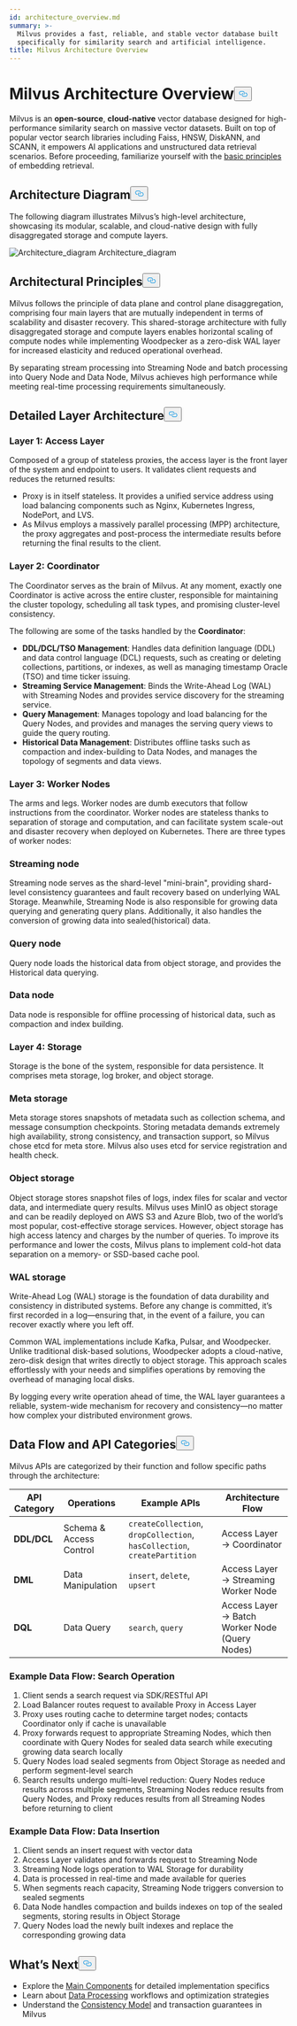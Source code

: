 ```yaml
---
id: architecture_overview.md
summary: >-
  Milvus provides a fast, reliable, and stable vector database built
  specifically for similarity search and artificial intelligence.
title: Milvus Architecture Overview
---
```

<h1 id="Milvus-Architecture-Overview" class="common-anchor-header">Milvus Architecture Overview<button data-href="#Milvus-Architecture-Overview" class="anchor-icon" translate="no">
      <svg translate="no"
        aria-hidden="true"
        focusable="false"
        height="20"
        version="1.1"
        viewBox="0 0 16 16"
        width="16"
      >
        <path
          fill="#0092E4"
          fill-rule="evenodd"
          d="M4 9h1v1H4c-1.5 0-3-1.69-3-3.5S2.55 3 4 3h4c1.45 0 3 1.69 3 3.5 0 1.41-.91 2.72-2 3.25V8.59c.58-.45 1-1.27 1-2.09C10 5.22 8.98 4 8 4H4c-.98 0-2 1.22-2 2.5S3 9 4 9zm9-3h-1v1h1c1 0 2 1.22 2 2.5S13.98 12 13 12H9c-.98 0-2-1.22-2-2.5 0-.83.42-1.64 1-2.09V6.25c-1.09.53-2 1.84-2 3.25C6 11.31 7.55 13 9 13h4c1.45 0 3-1.69 3-3.5S14.5 6 13 6z"
        ></path>
      </svg>
    </button></h1><p>Milvus is an <strong>open-source</strong>, <strong>cloud-native</strong> vector database designed for high-performance similarity search on massive vector datasets. Built on top of popular vector search libraries including Faiss, HNSW, DiskANN, and SCANN, it empowers AI applications and unstructured data retrieval scenarios. Before proceeding, familiarize yourself with the <a href="/docs/v2.6.x/glossary.md">basic principles</a> of embedding retrieval.</p>
<h2 id="Architecture-Diagram" class="common-anchor-header">Architecture Diagram<button data-href="#Architecture-Diagram" class="anchor-icon" translate="no">
      <svg translate="no"
        aria-hidden="true"
        focusable="false"
        height="20"
        version="1.1"
        viewBox="0 0 16 16"
        width="16"
      >
        <path
          fill="#0092E4"
          fill-rule="evenodd"
          d="M4 9h1v1H4c-1.5 0-3-1.69-3-3.5S2.55 3 4 3h4c1.45 0 3 1.69 3 3.5 0 1.41-.91 2.72-2 3.25V8.59c.58-.45 1-1.27 1-2.09C10 5.22 8.98 4 8 4H4c-.98 0-2 1.22-2 2.5S3 9 4 9zm9-3h-1v1h1c1 0 2 1.22 2 2.5S13.98 12 13 12H9c-.98 0-2-1.22-2-2.5 0-.83.42-1.64 1-2.09V6.25c-1.09.53-2 1.84-2 3.25C6 11.31 7.55 13 9 13h4c1.45 0 3-1.69 3-3.5S14.5 6 13 6z"
        ></path>
      </svg>
    </button></h2><p>The following diagram illustrates Milvus’s high-level architecture, showcasing its modular, scalable, and cloud-native design with fully disaggregated storage and compute layers.</p>
<p>
  <span class="img-wrapper">
    <img translate="no" src="/docs/v2.6.x/assets/milvus_architecture_2_6.png" alt="Architecture_diagram" class="doc-image" id="architecture_diagram" />
    <span>Architecture_diagram</span>
  </span>
</p>
<h2 id="Architectural-Principles" class="common-anchor-header">Architectural Principles<button data-href="#Architectural-Principles" class="anchor-icon" translate="no">
      <svg translate="no"
        aria-hidden="true"
        focusable="false"
        height="20"
        version="1.1"
        viewBox="0 0 16 16"
        width="16"
      >
        <path
          fill="#0092E4"
          fill-rule="evenodd"
          d="M4 9h1v1H4c-1.5 0-3-1.69-3-3.5S2.55 3 4 3h4c1.45 0 3 1.69 3 3.5 0 1.41-.91 2.72-2 3.25V8.59c.58-.45 1-1.27 1-2.09C10 5.22 8.98 4 8 4H4c-.98 0-2 1.22-2 2.5S3 9 4 9zm9-3h-1v1h1c1 0 2 1.22 2 2.5S13.98 12 13 12H9c-.98 0-2-1.22-2-2.5 0-.83.42-1.64 1-2.09V6.25c-1.09.53-2 1.84-2 3.25C6 11.31 7.55 13 9 13h4c1.45 0 3-1.69 3-3.5S14.5 6 13 6z"
        ></path>
      </svg>
    </button></h2><p>Milvus follows the principle of data plane and control plane disaggregation, comprising four main layers that are mutually independent in terms of scalability and disaster recovery. This shared-storage architecture with fully disaggregated storage and compute layers enables horizontal scaling of compute nodes while implementing Woodpecker as a zero-disk WAL layer for increased elasticity and reduced operational overhead.</p>
<p>By separating stream processing into Streaming Node and batch processing into Query Node and Data Node, Milvus achieves high performance while meeting real-time processing requirements simultaneously.</p>
<h2 id="Detailed-Layer-Architecture" class="common-anchor-header">Detailed Layer Architecture<button data-href="#Detailed-Layer-Architecture" class="anchor-icon" translate="no">
      <svg translate="no"
        aria-hidden="true"
        focusable="false"
        height="20"
        version="1.1"
        viewBox="0 0 16 16"
        width="16"
      >
        <path
          fill="#0092E4"
          fill-rule="evenodd"
          d="M4 9h1v1H4c-1.5 0-3-1.69-3-3.5S2.55 3 4 3h4c1.45 0 3 1.69 3 3.5 0 1.41-.91 2.72-2 3.25V8.59c.58-.45 1-1.27 1-2.09C10 5.22 8.98 4 8 4H4c-.98 0-2 1.22-2 2.5S3 9 4 9zm9-3h-1v1h1c1 0 2 1.22 2 2.5S13.98 12 13 12H9c-.98 0-2-1.22-2-2.5 0-.83.42-1.64 1-2.09V6.25c-1.09.53-2 1.84-2 3.25C6 11.31 7.55 13 9 13h4c1.45 0 3-1.69 3-3.5S14.5 6 13 6z"
        ></path>
      </svg>
    </button></h2><h3 id="Layer-1-Access-Layer" class="common-anchor-header">Layer 1: Access Layer</h3><p>Composed of a group of stateless proxies, the access layer is the front layer of the system and endpoint to users. It validates client requests and reduces the returned results:</p>
<ul>
<li>Proxy is in itself stateless. It provides a unified service address using load balancing components such as Nginx, Kubernetes Ingress, NodePort, and LVS.</li>
<li>As Milvus employs a massively parallel processing (MPP) architecture, the proxy aggregates and post-process the intermediate results before returning the final results to the client.</li>
</ul>
<h3 id="Layer-2-Coordinator" class="common-anchor-header">Layer 2: Coordinator</h3><p>The Coordinator serves as the brain of Milvus. At any moment, exactly one Coordinator is active across the entire cluster, responsible for maintaining the cluster topology, scheduling all task types, and promising cluster-level consistency.</p>
<p>The following are some of the tasks handled by the <strong>Coordinator</strong>:</p>
<ul>
<li><strong>DDL/DCL/TSO Management</strong>: Handles data definition language (DDL) and data control language (DCL) requests, such as creating or deleting collections, partitions, or indexes, as well as managing timestamp Oracle (TSO) and time ticker issuing.</li>
<li><strong>Streaming Service Management</strong>: Binds the Write-Ahead Log (WAL) with Streaming Nodes and provides service discovery for the streaming service.</li>
<li><strong>Query Management</strong>: Manages topology and load balancing for the Query Nodes, and provides and manages the serving query views to guide the query routing.</li>
<li><strong>Historical Data Management</strong>: Distributes offline tasks such as compaction and index-building to Data Nodes, and manages the topology of segments and data views.</li>
</ul>
<h3 id="Layer-3-Worker-Nodes" class="common-anchor-header">Layer 3: Worker Nodes</h3><p>The arms and legs. Worker nodes are dumb executors that follow instructions from the coordinator. Worker nodes are stateless thanks to separation of storage and computation, and can facilitate system scale-out and disaster recovery when deployed on Kubernetes. There are three types of worker nodes:</p>
<h3 id="Streaming-node" class="common-anchor-header">Streaming node</h3><p>Streaming node serves as the shard-level "mini-brain", providing shard-level consistency guarantees and fault recovery based on underlying WAL Storage. Meanwhile, Streaming Node is also responsible for growing data querying and generating query plans. Additionally, it also handles the conversion of growing data into sealed(historical) data.</p>
<h3 id="Query-node" class="common-anchor-header">Query node</h3><p>Query node loads the historical data from object storage, and provides the Historical data querying.</p>
<h3 id="Data-node" class="common-anchor-header">Data node</h3><p>Data node is responsible for offline processing of historical data, such as compaction and index building.</p>
<h3 id="Layer-4-Storage" class="common-anchor-header">Layer 4: Storage</h3><p>Storage is the bone of the system, responsible for data persistence. It comprises meta storage, log broker, and object storage.</p>
<h3 id="Meta-storage" class="common-anchor-header">Meta storage</h3><p>Meta storage stores snapshots of metadata such as collection schema, and message consumption checkpoints. Storing metadata demands extremely high availability, strong consistency, and transaction support, so Milvus chose etcd for meta store. Milvus also uses etcd for service registration and health check.</p>
<h3 id="Object-storage" class="common-anchor-header">Object storage</h3><p>Object storage stores snapshot files of logs, index files for scalar and vector data, and intermediate query results. Milvus uses MinIO as object storage and can be readily deployed on AWS S3 and Azure Blob, two of the world’s most popular, cost-effective storage services. However, object storage has high access latency and charges by the number of queries. To improve its performance and lower the costs, Milvus plans to implement cold-hot data separation on a memory- or SSD-based cache pool.</p>
<h3 id="WAL-storage" class="common-anchor-header">WAL storage</h3><p>Write-Ahead Log (WAL) storage is the foundation of data durability and consistency in distributed systems. Before any change is committed, it’s first recorded in a log—ensuring that, in the event of a failure, you can recover exactly where you left off.</p>
<p>Common WAL implementations include Kafka, Pulsar, and Woodpecker. Unlike traditional disk-based solutions, Woodpecker adopts a cloud-native, zero-disk design that writes directly to object storage. This approach scales effortlessly with your needs and simplifies operations by removing the overhead of managing local disks.</p>
<p>By logging every write operation ahead of time, the WAL layer guarantees a reliable, system-wide mechanism for recovery and consistency—no matter how complex your distributed environment grows.</p>
<h2 id="Data-Flow-and-API-Categories" class="common-anchor-header">Data Flow and API Categories<button data-href="#Data-Flow-and-API-Categories" class="anchor-icon" translate="no">
      <svg translate="no"
        aria-hidden="true"
        focusable="false"
        height="20"
        version="1.1"
        viewBox="0 0 16 16"
        width="16"
      >
        <path
          fill="#0092E4"
          fill-rule="evenodd"
          d="M4 9h1v1H4c-1.5 0-3-1.69-3-3.5S2.55 3 4 3h4c1.45 0 3 1.69 3 3.5 0 1.41-.91 2.72-2 3.25V8.59c.58-.45 1-1.27 1-2.09C10 5.22 8.98 4 8 4H4c-.98 0-2 1.22-2 2.5S3 9 4 9zm9-3h-1v1h1c1 0 2 1.22 2 2.5S13.98 12 13 12H9c-.98 0-2-1.22-2-2.5 0-.83.42-1.64 1-2.09V6.25c-1.09.53-2 1.84-2 3.25C6 11.31 7.55 13 9 13h4c1.45 0 3-1.69 3-3.5S14.5 6 13 6z"
        ></path>
      </svg>
    </button></h2><p>Milvus APIs are categorized by their function and follow specific paths through the architecture:</p>
<table>
<thead>
<tr><th>API Category</th><th>Operations</th><th>Example APIs</th><th>Architecture Flow</th></tr>
</thead>
<tbody>
<tr><td><strong>DDL/DCL</strong></td><td>Schema & Access Control</td><td><code translate="no">createCollection</code>, <code translate="no">dropCollection</code>, <code translate="no">hasCollection</code>, <code translate="no">createPartition</code></td><td>Access Layer → Coordinator</td></tr>
<tr><td><strong>DML</strong></td><td>Data Manipulation</td><td><code translate="no">insert</code>, <code translate="no">delete</code>, <code translate="no">upsert</code></td><td>Access Layer → Streaming Worker Node</td></tr>
<tr><td><strong>DQL</strong></td><td>Data Query</td><td><code translate="no">search</code>, <code translate="no">query</code></td><td>Access Layer → Batch Worker Node (Query Nodes)</td></tr>
</tbody>
</table>
<h3 id="Example-Data-Flow-Search-Operation" class="common-anchor-header">Example Data Flow: Search Operation</h3><ol>
<li>Client sends a search request via SDK/RESTful API</li>
<li>Load Balancer routes request to available Proxy in Access Layer</li>
<li>Proxy uses routing cache to determine target nodes; contacts Coordinator only if cache is unavailable</li>
<li>Proxy forwards request to appropriate Streaming Nodes, which then coordinate with Query Nodes for sealed data search while executing growing data search locally</li>
<li>Query Nodes load sealed segments from Object Storage as needed and perform segment-level search</li>
<li>Search results undergo multi-level reduction: Query Nodes reduce results across multiple segments, Streaming Nodes reduce results from Query Nodes, and Proxy reduces results from all Streaming Nodes before returning to client</li>
</ol>
<h3 id="Example-Data-Flow-Data-Insertion" class="common-anchor-header">Example Data Flow: Data Insertion</h3><ol>
<li>Client sends an insert request with vector data</li>
<li>Access Layer validates and forwards request to Streaming Node</li>
<li>Streaming Node logs operation to WAL Storage for durability</li>
<li>Data is processed in real-time and made available for queries</li>
<li>When segments reach capacity, Streaming Node triggers conversion to sealed segments</li>
<li>Data Node handles compaction and builds indexes on top of the sealed segments, storing results in Object Storage</li>
<li>Query Nodes load the newly built indexes and replace the corresponding growing data</li>
</ol>
<h2 id="Whats-Next" class="common-anchor-header">What’s Next<button data-href="#Whats-Next" class="anchor-icon" translate="no">
      <svg translate="no"
        aria-hidden="true"
        focusable="false"
        height="20"
        version="1.1"
        viewBox="0 0 16 16"
        width="16"
      >
        <path
          fill="#0092E4"
          fill-rule="evenodd"
          d="M4 9h1v1H4c-1.5 0-3-1.69-3-3.5S2.55 3 4 3h4c1.45 0 3 1.69 3 3.5 0 1.41-.91 2.72-2 3.25V8.59c.58-.45 1-1.27 1-2.09C10 5.22 8.98 4 8 4H4c-.98 0-2 1.22-2 2.5S3 9 4 9zm9-3h-1v1h1c1 0 2 1.22 2 2.5S13.98 12 13 12H9c-.98 0-2-1.22-2-2.5 0-.83.42-1.64 1-2.09V6.25c-1.09.53-2 1.84-2 3.25C6 11.31 7.55 13 9 13h4c1.45 0 3-1.69 3-3.5S14.5 6 13 6z"
        ></path>
      </svg>
    </button></h2><ul>
<li>Explore the <a href="/docs/v2.6.x/main_components.md">Main Components</a> for detailed implementation specifics</li>
<li>Learn about <a href="/docs/v2.6.x/data_processing.md">Data Processing</a> workflows and optimization strategies</li>
<li>Understand the <a href="/docs/v2.6.x/consistency.md">Consistency Model</a> and transaction guarantees in Milvus</li>
</ul>
